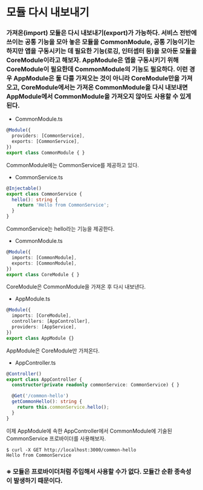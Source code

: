 # 모듈 다시 내보내기

### 가져온(import) 모듈은 다시 내보내기(export)가 가능하다. 서비스 전반에 쓰이는 공통 기능을 모아 놓은 모듈을 CommonModule, 공통 기능이기는 하지만 앱을 구동시키는 데 필요한 기능(로깅, 인터셉터 등)을 모아둔 모듈을 CoreModule이라고 해보자. AppModule은 앱을 구동시키기 위해 CoreModule이 필요한데 CommonModule의 기능도 필요하다. 이런 경우 AppModule은 둘 다를 가져오는 것이 아니라 CoreModule만을 가져오고, CoreModule에서는 가져온 CommonModule을 다시 내보내면 AppModule에서 CommonModule을 가져오지 않아도 사용할 수 있게 된다.

- CommonModule.ts
```typescript
@Module({
  providers: [CommonService],
  exports: [CommonService],
})
export class CommonModule { }
```
CommonModule에는 CommonService를 제공하고 있다.

- CommonService.ts
```typescript
@Injectable()
export class CommonService {
  hello(): string {
    return 'Hello from CommonService';
  }
}
```

CommonService는 hello라는 기능을 제공한다.

- CommonModule.ts
```typescript
@Module({
  imports: [CommonModule],
  exports: [CommonModule],
})
export class CoreModule { }
```

CoreModule은 CommonModule을 가져온 후 다시 내보낸다.

- AppModule.ts
```typescript
@Module({
  imports: [CoreModule],
  controllers: [AppController],
  providers: [AppService],
})
export class AppModule {}
```

AppModule은 CoreModule만 가져온다.

- AppController.ts
```typescript
@Controller()
export class AppController {
  constructor(private readonly commonService: CommonService) { }

  @Get('/common-hello')
  getCommonHello(): string {
    return this.commonService.hello();
  }
}
```

이제 AppModule에 속한 AppController에서 CommonModule에 기술된 CommonService 프로바이더를 사용해보자.

```
$ curl -X GET http://localhost:3000/common-hello
Hello from CommonService
```

### ※ 모듈은 프로바이더처럼 주입해서 사용할 수가 없다. 모듈간 순환 종속성이 발생하기 때문이다.